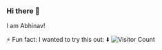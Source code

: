 ### Hi there 👋
I am Abhinav!


⚡ Fun fact: I wanted to try this out: ⬇️
![Visitor Count](https://profile-counter.glitch.me/{Abhinav-gh}/count.svg)

<!--
**Abhinav-gh/Abhinav-gh** is a ✨ _special_ ✨ repository because its `README.md` (this file) appears on your GitHub profile.

Here are some ideas to get you started:

- 🔭 I’m currently working on ...
- 🌱 I’m currently learning ...
- 👯 I’m looking to collaborate on ...
- 🤔 I’m looking for help with ...
- 💬 Ask me about ...
- 📫 How to reach me: ...
- 😄 Pronouns: ...
- ⚡ Fun fact: ...
-->
